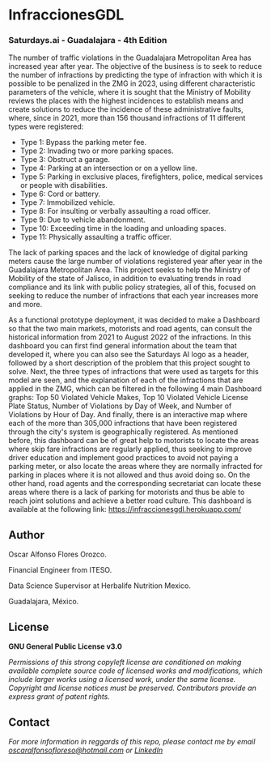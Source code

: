 # InfraccionesGDL
### Saturdays.ai - Guadalajara - 4th Edition 


The number of traffic violations in the Guadalajara Metropolitan Area has increased year after year. The objective of the business is to seek to reduce the number of infractions by predicting the type of infraction with which it is possible to be penalized in the ZMG in 2023, using different characteristic parameters of the vehicle, where it is sought that the Ministry of Mobility reviews the places with the highest incidences to establish means and create solutions to reduce the incidence of these administrative faults, where, since in 2021, more than 156 thousand infractions of 11 different types were registered:

* Type 1: Bypass the parking meter fee.
* Type 2: Invading two or more parking spaces.
* Type 3: Obstruct a garage.
* Type 4: Parking at an intersection or on a yellow line.
* Type 5: Parking in exclusive places, firefighters, police, medical services or people with disabilities.
* Type 6: Cord or battery.
* Type 7: Immobilized vehicle.
* Type 8: For insulting or verbally assaulting a road officer.
* Type 9: Due to vehicle abandonment.
* Type 10: Exceeding time in the loading and unloading spaces.
* Type 11: Physically assaulting a traffic officer.


The lack of parking spaces and the lack of knowledge of digital parking meters cause the large number of violations registered year after year in the Guadalajara Metropolitan Area. This project seeks to help the Ministry of Mobility of the state of Jalisco, in addition to evaluating trends in road compliance and its link with public policy strategies, all of this, focused on seeking to reduce the number of infractions that each year increases more and more.

As a functional prototype deployment, it was decided to make a Dashboard so that the two main markets, motorists and road agents, can consult the historical information from 2021 to August 2022 of the infractions. In this dashboard you can first find general information about the team that developed it, where you can also see the Saturdays AI logo as a header, followed by a short description of the problem that this project sought to solve. Next, the three types of infractions that were used as targets for this model are seen, and the explanation of each of the infractions that are applied in the ZMG, which can be filtered in the following 4 main Dashboard graphs: Top 50 Violated Vehicle Makes, Top 10 Violated Vehicle License Plate Status, Number of Violations by Day of Week, and Number of Violations by Hour of Day. And finally, there is an interactive map where each of the more than 305,000 infractions that have been registered through the city's system is geographically registered. As mentioned before, this dashboard can be of great help to motorists to locate the areas where skip fare infractions are regularly applied, thus seeking to improve driver education and implement good practices to avoid not paying a parking meter, or also locate the areas where they are normally infracted for parking in places where it is not allowed and thus avoid doing so. On the other hand, road agents and the corresponding secretariat can locate these areas where there is a lack of parking for motorists and thus be able to reach joint solutions and achieve a better road culture. This dashboard is available at the following link: https://infraccionesgdl.herokuapp.com/

## Author
Oscar Alfonso Flores Orozco.

Financial Engineer from ITESO.

Data Science Supervisor at Herbalife Nutrition Mexico.

Guadalajara, México.

## License
**GNU General Public License v3.0** 

*Permissions of this strong copyleft license are conditioned on making available 
complete source code of licensed works and modifications, which include larger 
works using a licensed work, under the same license. Copyright and license notices 
must be preserved. Contributors provide an express grant of patent rights.*

## Contact
*For more information in reggards of this repo, please contact me by email oscaralfonsofloreso@hotmail.com or [LinkedIn](https://www.linkedin.com/in/oscar-alfonso-flores-orozco/)*
